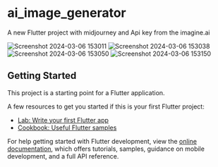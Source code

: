 # ai_image_generator

A new Flutter project with midjourney and Api key from the imagine.ai 


![Screenshot 2024-03-06 153011](https://github.com/AjayRauniyar/AI_image_generator/assets/94477692/2aedb0a7-7238-4705-8ec6-df84989e4dc6)
![Screenshot 2024-03-06 153038](https://github.com/AjayRauniyar/AI_image_generator/assets/94477692/65a4755a-6af6-44e1-b35a-e6bba0e24b0b)
![Screenshot 2024-03-06 153050](https://github.com/AjayRauniyar/AI_image_generator/assets/94477692/2eebbe13-504b-4463-8c2c-37be10f46588)
![Screenshot 2024-03-06 153150](https://github.com/AjayRauniyar/AI_image_generator/assets/94477692/070a2779-5587-47b5-aabc-32a8cef5b900)

## Getting Started

This project is a starting point for a Flutter application.

A few resources to get you started if this is your first Flutter project:

- [Lab: Write your first Flutter app](https://docs.flutter.dev/get-started/codelab)
- [Cookbook: Useful Flutter samples](https://docs.flutter.dev/cookbook)

For help getting started with Flutter development, view the
[online documentation](https://docs.flutter.dev/), which offers tutorials,
samples, guidance on mobile development, and a full API reference.
